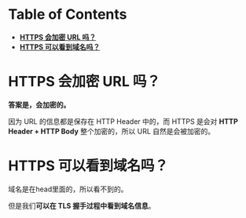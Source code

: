 # Table of Contents

* [**HTTPS 会加密 URL 吗？**](#https-会加密-url-吗)
* [**HTTPS 可以看到域名吗？**](#https-可以看到域名吗)




# **HTTPS 会加密 URL 吗？**

**答案是，会加密的。**

因为 URL 的信息都是保存在 HTTP Header 中的，而 HTTPS 是会对 **HTTP Header + HTTP Body** 整个加密的，所以 URL 自然是会被加密的。



# **HTTPS 可以看到域名吗？**

域名是在head里面的，所以看不到的。

但是我们**可以在 TLS 握手过程中看到域名信息**。
